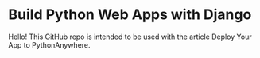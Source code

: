 # Build Python Web Apps with Django

Hello! This GitHub repo is intended to be used with the article Deploy Your App to PythonAnywhere.
